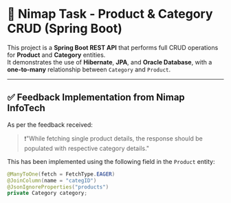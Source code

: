 # 🛒 Nimap Task - Product & Category CRUD (Spring Boot)

This project is a **Spring Boot REST API** that performs full CRUD operations for **Product** and **Category** entities.  
It demonstrates the use of **Hibernate**, **JPA**, and **Oracle Database**, with a **one-to-many** relationship between `Category` and `Product`.

---

## ✅ Feedback Implementation from Nimap InfoTech

As per the feedback received:

> ❗"While fetching single product details, the response should be populated with respective category details."

This has been implemented using the following field in the `Product` entity:

```java
@ManyToOne(fetch = FetchType.EAGER)
@JoinColumn(name = "categID")
@JsonIgnoreProperties("products")
private Category category;

